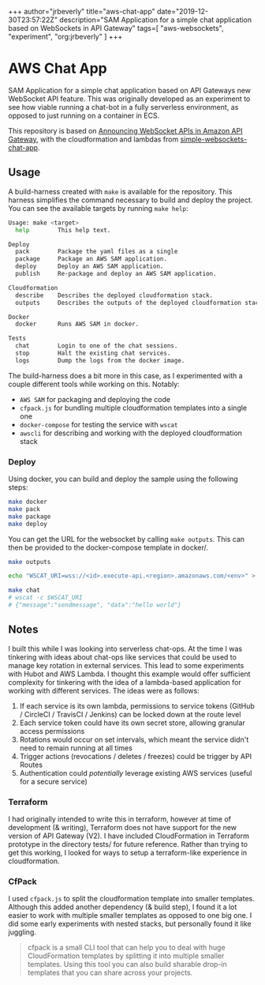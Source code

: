 +++
author="jrbeverly"
title="aws-chat-app"
date="2019-12-30T23:57:22Z"
description="SAM Application for a simple chat application based on WebSockets in API Gateway"
tags=[
  "aws-websockets",
  "experiment",
  "org:jrbeverly"
]
+++

# AWS Chat App

SAM Application for a simple chat application based on API Gateways new WebSocket API feature. This was originally developed as an experiment to see how viable running a chat-bot in a fully serverless environment, as opposed to just running on a container in ECS.

This repository is based on [Announcing WebSocket APIs in Amazon API Gateway](https://aws.amazon.com/blogs/compute/announcing-websocket-apis-in-amazon-api-gateway/), with the cloudformation and lambdas from [simple-websockets-chat-app](https://github.com/aws-samples/simple-websockets-chat-app).

## Usage

A build-harness created with `make` is available for the repository. This harness simplifies the command necessary to build and deploy the project. You can see the available targets by running `make help`:

```bash
Usage: make <target>
  help        This help text.

Deploy
  pack        Package the yaml files as a single
  package     Package an AWS SAM application.
  deploy      Deploy an AWS SAM application.
  publish     Re-package and deploy an AWS SAM application.

Cloudformation
  describe    Describes the deployed cloudformation stack.
  outputs     Describes the outputs of the deployed cloudformation stack.

Docker
  docker      Runs AWS SAM in docker.

Tests
  chat        Login to one of the chat sessions.
  stop        Halt the existing chat services.
  logs        Dump the logs from the docker image.
```

The build-harness does a bit more in this case, as I experimented with a couple different tools while working on this. Notably:

- `AWS SAM` for packaging and deploying the code
- `cfpack.js` for bundling multiple cloudformation templates into a single one
- `docker-compose` for testing the service with `wscat`
- `awscli` for describing and working with the deployed cloudformation stack

### Deploy

Using docker, you can build and deploy the sample using the following steps:

```bash
make docker
make pack
make package
make deploy
```

You can get the URL for the websocket by calling `make outputs`. This can then be provided to the docker-compose template in docker/.

```bash
make outputs

echo "WSCAT_URI=wss://<id>.execute-api.<region>.amazonaws.com/<env>" > docker/.env

make chat
# wscat -c $WSCAT_URI
# {"message":"sendmessage", "data":"hello world"}
```

## Notes

I built this while I was looking into serverless chat-ops. At the time I was tinkering with ideas about chat-ops like services that could be used to manage key rotation in external services. This lead to some experiments with Hubot and AWS Lambda. I thought this example would offer sufficient complexity for tinkering with the idea of a lambda-based application for working with different services. The ideas were as follows:

1) If each service is its own lambda, permissions to service tokens (GitHub / CircleCI / TravisCI / Jenkins) can be locked down at the route level
2) Each service token could have its own secret store, allowing granular access permissions
3) Rotations would occur on set intervals, which meant the service didn't need to remain running at all times
4) Trigger actions (revocations / deletes / freezes) could be trigger by API Routes
5) Authentication could _potentially_ leverage existing AWS services (useful for a secure service)

### Terraform

I had originally intended to write this in terraform, however at time of development (& writing), Terraform does not have support for the new version of API Gateway (V2). I have included CloudFormation in Terraform prototype in the directory tests/ for future reference. Rather than trying to get this working, I looked for ways to setup a terraform-like experience in cloudformation.

### CfPack

I used `cfpack.js` to split the cloudformation template into smaller templates. Although this added another dependency (& build step), I found it a lot easier to work with multiple smaller templates as opposed to one big one. I did some early experiments with nested stacks, but personally found it like juggling.

> cfpack is a small CLI tool that can help you to deal with huge CloudFormation templates by splitting it into multiple smaller templates. Using this tool you can also build sharable drop-in templates that you can share across your projects.
